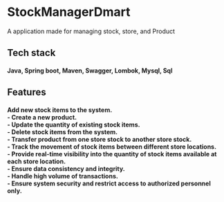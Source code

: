 # StockManagerDmart

<p>A application made for managing stock, store, and Product</p>

<h2>Tech stack</h2>
<h4>Java, Spring boot, Maven, Swagger, Lombok, Mysql, Sql</h4>

<h2> Features </h2>
<h4>Add new stock items to the system.
  <br/>
- Create a new product.
  <br/>
- Update the quantity of existing stock items.
  <br/>
- Delete stock items from the system.
  <br/>
- Transfer product from one store stock to another store stock.
  <br/>
- Track the movement of stock items between different store locations.
  <br/>
- Provide real-time visibility into the quantity of stock items available at each
store location.
  <br/>
- Ensure data consistency and integrity.
  <br/>
- Handle high volume of transactions.
  <br/>
- Ensure system security and restrict access to authorized personnel only.
</h4>
